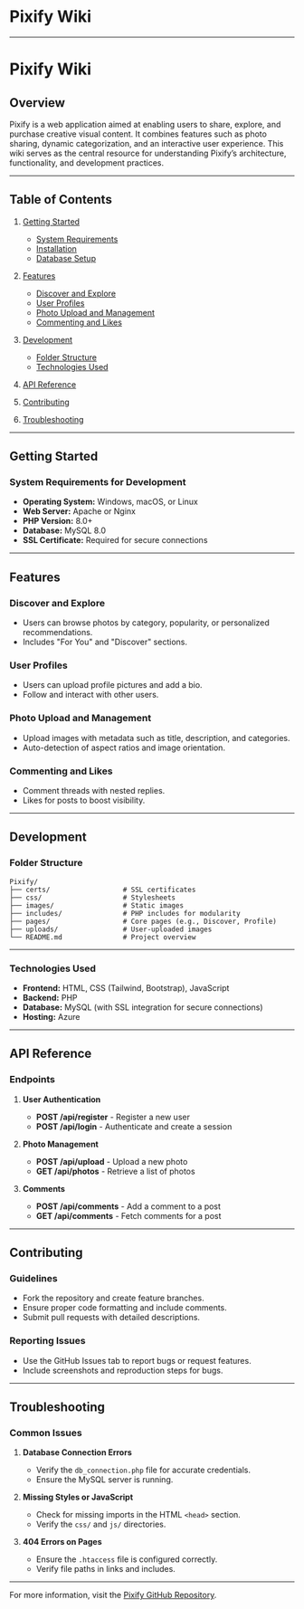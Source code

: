 ﻿# Pixify Wiki
 ---

 # Pixify Wiki

## Overview
Pixify is a web application aimed at enabling users to share, explore, and purchase creative visual content. It combines features such as photo sharing, dynamic categorization, and an interactive user experience. This wiki serves as the central resource for understanding Pixify’s architecture, functionality, and development practices.

---

## Table of Contents

1. [Getting Started](#getting-started)
   - [System Requirements](#system-requirements)
   - [Installation](#installation)
   - [Database Setup](#database-setup)

2. [Features](#features)
   - [Discover and Explore](#discover-and-explore)
   - [User Profiles](#user-profiles)
   - [Photo Upload and Management](#photo-upload-and-management)
   - [Commenting and Likes](#commenting-and-likes)

3. [Development](#development)
   - [Folder Structure](#folder-structure)
   - [Technologies Used](#technologies-used)

4. [API Reference](#api-reference)

5. [Contributing](#contributing)

6. [Troubleshooting](#troubleshooting)

---

## Getting Started

### System Requirements for Development
- **Operating System:** Windows, macOS, or Linux
- **Web Server:** Apache or Nginx
- **PHP Version:** 8.0+
- **Database:** MySQL 8.0
- **SSL Certificate:** Required for secure connections

---

## Features

### Discover and Explore
- Users can browse photos by category, popularity, or personalized recommendations.
- Includes "For You" and "Discover" sections.

### User Profiles
- Users can upload profile pictures and add a bio.
- Follow and interact with other users.

### Photo Upload and Management
- Upload images with metadata such as title, description, and categories.
- Auto-detection of aspect ratios and image orientation.

### Commenting and Likes
- Comment threads with nested replies.
- Likes for posts to boost visibility.

---

## Development

### Folder Structure
   ```plaintext
   Pixify/
   ├── certs/                  # SSL certificates
   ├── css/                    # Stylesheets
   ├── images/                 # Static images
   ├── includes/               # PHP includes for modularity
   ├── pages/                  # Core pages (e.g., Discover, Profile)
   ├── uploads/                # User-uploaded images
   └── README.md               # Project overview
   ```
---

### Technologies Used
- **Frontend:** HTML, CSS (Tailwind, Bootstrap), JavaScript
- **Backend:** PHP
- **Database:** MySQL (with SSL integration for secure connections)
- **Hosting:** Azure

---

## API Reference

### Endpoints
1. **User Authentication**
   - **POST /api/register** - Register a new user
   - **POST /api/login** - Authenticate and create a session

2. **Photo Management**
   - **POST /api/upload** - Upload a new photo
   - **GET /api/photos** - Retrieve a list of photos

3. **Comments**
   - **POST /api/comments** - Add a comment to a post
   - **GET /api/comments** - Fetch comments for a post

---

## Contributing

### Guidelines
- Fork the repository and create feature branches.
- Ensure proper code formatting and include comments.
- Submit pull requests with detailed descriptions.

### Reporting Issues
- Use the GitHub Issues tab to report bugs or request features.
- Include screenshots and reproduction steps for bugs.

---

## Troubleshooting

### Common Issues
1. **Database Connection Errors**
   - Verify the `db_connection.php` file for accurate credentials.
   - Ensure the MySQL server is running.

2. **Missing Styles or JavaScript**
   - Check for missing imports in the HTML `<head>` section.
   - Verify the `css/` and `js/` directories.

3. **404 Errors on Pages**
   - Ensure the `.htaccess` file is configured correctly.
   - Verify file paths in links and includes.

---

For more information, visit the [Pixify GitHub Repository](https://github.com/your-username/pixify).


